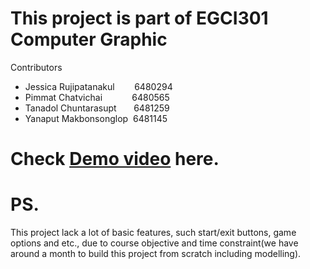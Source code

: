 # This project is part of EGCI301 Computer Graphic

Contributors

- Jessica Rujipatanakul &nbsp;&nbsp;&nbsp;&nbsp;&nbsp;&nbsp;&nbsp;6480294
- Pimmat Chatvichai &nbsp;&nbsp;&nbsp;&nbsp;&nbsp;&nbsp;&nbsp;&nbsp;&nbsp;&nbsp;&nbsp;6480565
- Tanadol Chuntarasupt &nbsp;&nbsp;&nbsp;&nbsp;&nbsp;&nbsp;6481259
- Yanaput Makbonsonglop &nbsp;6481145

# Check [Demo video](https://youtu.be/z8gg14Scas8) here.




# PS.

This project lack a lot of basic features, such start/exit buttons, game options and etc., due to course objective and time constraint(we have around a month to build this project from scratch including modelling).
